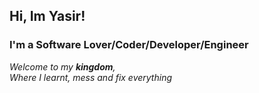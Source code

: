 
 ## Hi, Im Yasir! <br />
 ### I'm a Software Lover/Coder/Developer/Engineer 

  *Welcome to my **kingdom**, <br />
  Where I learnt, mess and fix everything*
</header>
